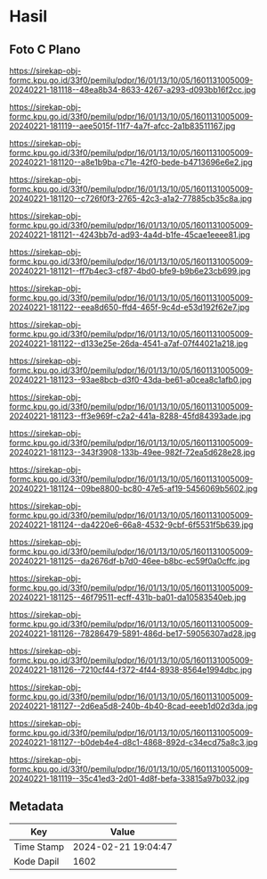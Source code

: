 # Hasil

## Foto C Plano

https://sirekap-obj-formc.kpu.go.id/33f0/pemilu/pdpr/16/01/13/10/05/1601131005009-20240221-181118--48ea8b34-8633-4267-a293-d093bb16f2cc.jpg

https://sirekap-obj-formc.kpu.go.id/33f0/pemilu/pdpr/16/01/13/10/05/1601131005009-20240221-181119--aee5015f-11f7-4a7f-afcc-2a1b83511167.jpg

https://sirekap-obj-formc.kpu.go.id/33f0/pemilu/pdpr/16/01/13/10/05/1601131005009-20240221-181120--a8e1b9ba-c71e-42f0-bede-b4713696e6e2.jpg

https://sirekap-obj-formc.kpu.go.id/33f0/pemilu/pdpr/16/01/13/10/05/1601131005009-20240221-181120--c726f0f3-2765-42c3-a1a2-77885cb35c8a.jpg

https://sirekap-obj-formc.kpu.go.id/33f0/pemilu/pdpr/16/01/13/10/05/1601131005009-20240221-181121--4243bb7d-ad93-4a4d-b1fe-45cae1eeee81.jpg

https://sirekap-obj-formc.kpu.go.id/33f0/pemilu/pdpr/16/01/13/10/05/1601131005009-20240221-181121--ff7b4ec3-cf87-4bd0-bfe9-b9b6e23cb699.jpg

https://sirekap-obj-formc.kpu.go.id/33f0/pemilu/pdpr/16/01/13/10/05/1601131005009-20240221-181122--eea8d650-ffd4-465f-9c4d-e53d192f62e7.jpg

https://sirekap-obj-formc.kpu.go.id/33f0/pemilu/pdpr/16/01/13/10/05/1601131005009-20240221-181122--d133e25e-26da-4541-a7af-07f44021a218.jpg

https://sirekap-obj-formc.kpu.go.id/33f0/pemilu/pdpr/16/01/13/10/05/1601131005009-20240221-181123--93ae8bcb-d3f0-43da-be61-a0cea8c1afb0.jpg

https://sirekap-obj-formc.kpu.go.id/33f0/pemilu/pdpr/16/01/13/10/05/1601131005009-20240221-181123--ff3e969f-c2a2-441a-8288-45fd84393ade.jpg

https://sirekap-obj-formc.kpu.go.id/33f0/pemilu/pdpr/16/01/13/10/05/1601131005009-20240221-181123--343f3908-133b-49ee-982f-72ea5d628e28.jpg

https://sirekap-obj-formc.kpu.go.id/33f0/pemilu/pdpr/16/01/13/10/05/1601131005009-20240221-181124--09be8800-bc80-47e5-af19-5456069b5602.jpg

https://sirekap-obj-formc.kpu.go.id/33f0/pemilu/pdpr/16/01/13/10/05/1601131005009-20240221-181124--da4220e6-66a8-4532-9cbf-6f5531f5b639.jpg

https://sirekap-obj-formc.kpu.go.id/33f0/pemilu/pdpr/16/01/13/10/05/1601131005009-20240221-181125--da2676df-b7d0-46ee-b8bc-ec59f0a0cffc.jpg

https://sirekap-obj-formc.kpu.go.id/33f0/pemilu/pdpr/16/01/13/10/05/1601131005009-20240221-181125--46f79511-ecff-431b-ba01-da10583540eb.jpg

https://sirekap-obj-formc.kpu.go.id/33f0/pemilu/pdpr/16/01/13/10/05/1601131005009-20240221-181126--78286479-5891-486d-be17-59056307ad28.jpg

https://sirekap-obj-formc.kpu.go.id/33f0/pemilu/pdpr/16/01/13/10/05/1601131005009-20240221-181126--7210cf44-f372-4f44-8938-8564e1994dbc.jpg

https://sirekap-obj-formc.kpu.go.id/33f0/pemilu/pdpr/16/01/13/10/05/1601131005009-20240221-181127--2d6ea5d8-240b-4b40-8cad-eeeb1d02d3da.jpg

https://sirekap-obj-formc.kpu.go.id/33f0/pemilu/pdpr/16/01/13/10/05/1601131005009-20240221-181127--b0deb4e4-d8c1-4868-892d-c34ecd75a8c3.jpg

https://sirekap-obj-formc.kpu.go.id/33f0/pemilu/pdpr/16/01/13/10/05/1601131005009-20240221-181119--35c41ed3-2d01-4d8f-befa-33815a97b032.jpg


## Metadata

| Key        | Value               |
| ---------- | ------------------- |
| Time Stamp | 2024-02-21 19:04:47 |
| Kode Dapil | 1602                |



